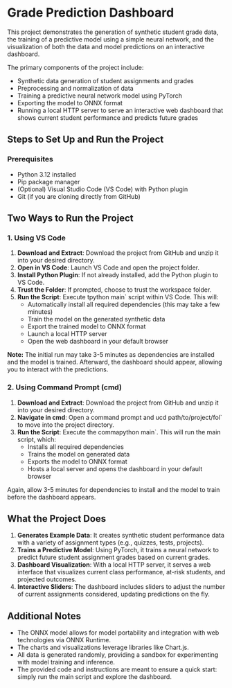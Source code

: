 # Grade Prediction Dashboard 

This project demonstrates the generation of synthetic student grade data, the training of a predictive model using a simple neural network, and the visualization of both the data and model predictions on an interactive dashboard.

The primary components of the project include:  
- Synthetic data generation of student assignments and grades  
- Preprocessing and normalization of data  
- Training a predictive neural network model using PyTorch  
- Exporting the model to ONNX format  
- Running a local HTTP server to serve an interactive web dashboard that shows current student performance and predicts future grades

## Steps to Set Up and Run the Project

### Prerequisites  
- Python 3.12 installed  
- Pip package manager  
- (Optional) Visual Studio Code (VS Code) with Python plugin  
- Git (if you are cloning directly from GitHub)

## Two Ways to Run the Project

### 1. Using VS Code
1. **Download and Extract**: Download the project from GitHub and unzip it into your desired directory.  
2. **Open in VS Code**: Launch VS Code and open the project folder.  
3. **Install Python Plugin**: If not already installed, add the Python plugin to VS Code.  
4. **Trust the Folder**: If prompted, choose to trust the workspace folder.  
5. **Run the Script**: Execute tpython main` script within VS Code. This will:  
   - Automatically install all required dependencies (this may take a few minutes)  
   - Train the model on the generated synthetic data  
   - Export the trained model to ONNX format  
   - Launch a local HTTP server  
   - Open the web dashboard in your default browser

**Note:** The initial run may take 3-5 minutes as dependencies are installed and the model is trained. Afterward, the dashboard should appear, allowing you to interact with the predictions.

### 2. Using Command Prompt (cmd)
1. **Download and Extract**: Download the project from GitHub and unzip it into your desired directory.  
2. **Navigate in cmd**: Open a command prompt and ucd path/to/project/fol` to move into the project directory.  
3. **Run the Script**: Execute the commapython main`. This will run the main script, which:  
   - Installs all required dependencies  
   - Trains the model on generated data  
   - Exports the model to ONNX format  
   - Hosts a local server and opens the dashboard in your default browser

Again, allow 3-5 minutes for dependencies to install and the model to train before the dashboard appears.

## What the Project Does

1. **Generates Example Data**: It creates synthetic student performance data with a variety of assignment types (e.g., quizzes, tests, projects).  
2. **Trains a Predictive Model**: Using PyTorch, it trains a neural network to predict future student assignment grades based on current grades.  
3. **Dashboard Visualization**: With a local HTTP server, it serves a web interface that visualizes current class performance, at-risk students, and projected outcomes.  
4. **Interactive Sliders**: The dashboard includes sliders to adjust the number of current assignments considered, updating predictions on the fly.

## Additional Notes

- The ONNX model allows for model portability and integration with web technologies via ONNX Runtime.  
- The charts and visualizations leverage libraries like Chart.js.  
- All data is generated randomly, providing a sandbox for experimenting with model training and inference.  
- The provided code and instructions are meant to ensure a quick start: simply run the main script and explore the dashboard.

